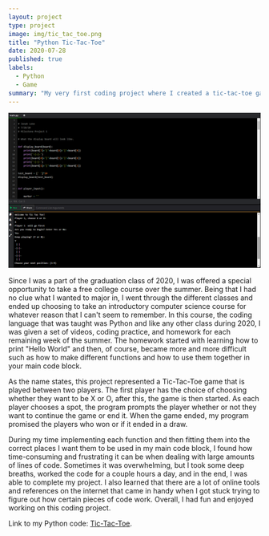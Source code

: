 ```yaml
---
layout: project
type: project
image: img/tic_tac_toe.png
title: "Python Tic-Tac-Toe"
date: 2020-07-28
published: true
labels:
  - Python
  - Game
summary: "My very first coding project where I created a tic-tac-toe game in Python."
---
```


<img class="img-fluid" src="../img/Screenshot%20(6).png">

Since I was a part of the graduation class of 2020, I was offered a special opportunity to take a free college course over the summer. Being that I had no clue what I wanted to major in, I went through the different classes and ended up choosing to take an introductory computer science course for whatever reason that I can't seem to remember. In this course, the coding language that was taught was Python and like any other class during 2020, I was given a set of videos, coding practice, and homework for each remaining week of the summer. The homework started with learning how to print "Hello World" and then, of course, became more and more difficult such as how to make different functions and how to use them together in your main code block. 

As the name states, this project represented a Tic-Tac-Toe game that is played between two players. The first player has the choice of choosing whether they want to be X or O, after this, the game is then started. As each player chooses a spot, the program prompts the player whether or not they want to continue the game or end it. When the game ended, my program promised the players who won or if it ended in a draw.

During my time implementing each function and then fitting them into the correct places I want them to be used in my main code block, I found how time-consuming and frustrating it can be when dealing with large amounts of lines of code. Sometimes it was overwhelming, but I took some deep breaths, worked the code for a couple hours a day, and in the end, I was able to complete my project. I also learned that there are a lot of online tools and references on the internet that came in handy when I got stuck trying to figure out how certain pieces of code work. Overall, I had fun and enjoyed working on this coding project.


Link to my Python code: [Tic-Tac-Toe](https://github.com/jonahlene/python-tictactoe.io/blob/main/Python_Project1_TicTacToe.txt).
